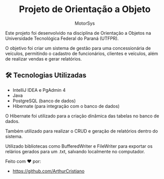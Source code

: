 <h1 align="center"> Projeto de Orientação a Objeto </h1>

<p align="center">MotorSys</p>

Este projeto foi desenvolvido na disciplina de Orientação a Objetos na Universidade Tecnológica Federal do Paraná (UTFPR).

O objetivo foi criar um sistema de gestão para uma concessionária de veículos, permitindo o cadastro de funcionários, clientes e veículos, além de realizar vendas e gerar relatórios.

## 🛠️ Tecnologias Utilizadas
- IntelliJ IDEA e PgAdmin 4
- Java
- PostgreSQL (banco de dados)
- Hibernate (para integração com o banco de dados)

O Hibernate foi utilizado para a criação dinâmica das tabelas no banco de dados.

Também utilizado para realizar o CRUD e geração de relatórios dentro do sistema.  

Utilizado bibliotecas como BufferedWriter e FileWriter para exportar os relários gerados para um .txt, salvando localmente no computador.

Feito com ♥ por:
- https://github.com/ArthurCristiano
